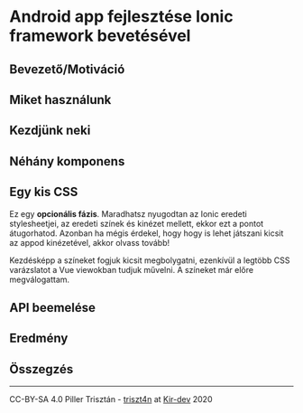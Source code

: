 # Android app fejlesztése Ionic framework bevetésével

## Bevezető/Motiváció

## Miket használunk

## Kezdjünk neki

## Néhány komponens

## Egy kis CSS

Ez egy **opcionális fázis**. Maradhatsz nyugodtan az Ionic eredeti stylesheetjei, az eredeti színek és kinézet mellett, ekkor ezt a pontot átugorhatod. Azonban ha mégis érdekel, hogy hogy is lehet játszani kicsit az appod kinézetével, akkor olvass tovább!

Kezdésképp a színeket fogjuk kicsit megbolygatni, ezenkívül a legtöbb CSS varázslatot a Vue viewokban tudjuk művelni. A színeket már előre megválogattam.

## API beemelése

## Eredmény

## Összegzés

---

CC-BY-SA 4.0 Piller Trisztán - [triszt4n](github.com/triszt4n) at [Kir-dev](kir-dev.sch.bme.hu) 2020
